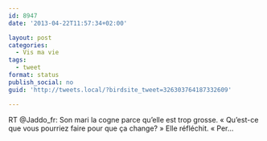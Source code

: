 ```yaml
---
id: 8947
date: '2013-04-22T11:57:34+02:00'

layout: post
categories:
  - Vis ma vie
tags:
  - tweet
format: status
publish_social: no
guid: 'http://tweets.local/?birdsite_tweet=326303764187332609'

---
```


RT @Jaddo\_fr: Son mari la cogne parce qu’elle est trop grosse. « Qu’est-ce que vous pourriez faire pour que ça change? » Elle réfléchit. « Per…